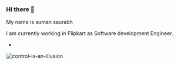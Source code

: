 ### Hi there 👋
My name is suman saurabh

I am currently working in Flipkart as Software development Engineer.

<!--
**sumandroid/sumandroid** is a ✨ _special_ ✨ repository because its `README.md` (this file) appears on your GitHub profile.

Here are some ideas to get you started:

- 🔭 I’m currently working on ...
- 🌱 I’m currently learning ...
- 👯 I’m looking to collaborate on ...
- 🤔 I’m looking for help with ...
- 💬 Ask me about ...
- 📫 How to reach me: ...
- 😄 Pronouns: ...
- ⚡ Fun fact: ...
-->
-  

![control-is-an-illusion](https://media.giphy.com/media/oFvFtrhrmIFFe/giphy.gif)
